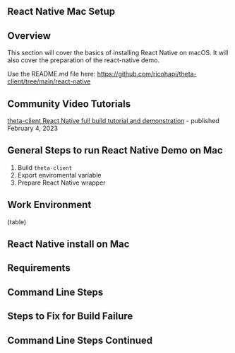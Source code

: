 ## React Native Mac Setup

## Overview

This section will cover the basics of installing React Native on macOS. 
It will also cover the preparation of the react-native demo.

Use the README.md file here: https://github.com/ricohapi/theta-client/tree/main/react-native

## Community Video Tutorials

[theta-client React Native full build tutorial and demonstration](https://youtu.be/SqzDomDikcM) - published February 4, 2023

## General Steps to run React Native Demo on Mac

1. Build `theta-client`
2. Export enviromental variable
3. Prepare React Native wrapper

## Work Environment

(table)

## React Native install on Mac

## Requirements

## Command Line Steps

## Steps to Fix for Build Failure

## Command Line Steps Continued
